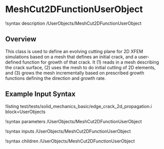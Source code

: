 # MeshCut2DFunctionUserObject

!syntax description /UserObjects/MeshCut2DFunctionUserObject

## Overview

This class is used to define an evolving cutting plane for 2D XFEM simulations based on a mesh that defines an initial crack, and a user-defined function for growth of that crack. It (1) reads in a mesh describing the crack surface, (2) uses the mesh to do initial cutting of 2D elements, and (3) grows the mesh incrementally based on prescribed growth functions defining the direction and growth rate.

## Example Input Syntax

!listing test/tests/solid_mechanics_basic/edge_crack_2d_propagation.i block=UserObjects

!syntax parameters /UserObjects/MeshCut2DFunctionUserObject

!syntax inputs /UserObjects/MeshCut2DFunctionUserObject

!syntax children /UserObjects/MeshCut2DFunctionUserObject
